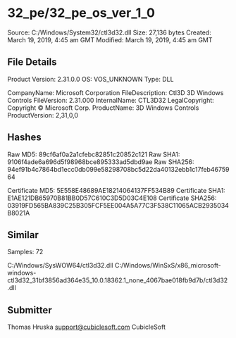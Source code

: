 32_pe/32_pe_os_ver_1_0
======================

Source:  C:/Windows/System32/ctl3d32.dll
Size:  27,136 bytes
Created:  March 19, 2019, 4:45 am GMT
Modified:  March 19, 2019, 4:45 am GMT

File Details
------------

Product Version:  2.31.0.0
OS:  VOS_UNKNOWN
Type:  DLL

CompanyName:  Microsoft Corporation
FileDescription:  Ctl3D 3D Windows Controls
FileVersion:  2.31.000
InternalName:  CTL3D32
LegalCopyright:  Copyright © Microsoft Corp. 
ProductName:  3D Windows Controls
ProductVersion:  2,31,0,0

Hashes
------

Raw MD5:  89cf6af0a2a1cfebc82851c20852c121
Raw SHA1:  9106f4ade6a696d5f98968bce895333ad5dbd9ae
Raw SHA256:  94ef91b4c7864bd1ecc0db099e58298708bc5d22da40132ebb1c17feb4675964

Certificate MD5:  5E558E48689AE18214064137FF534B89
Certificate SHA1:  E1AE121DB65970B81BB0D57C610C3D5D03C4E108
Certificate SHA256:  03919FD565BA839C25B305FCF5EE004A5A77C3F538C11065ACB2935034B8021A

Similar
-------

Samples:  72

C:/Windows/SysWOW64/ctl3d32.dll
C:/Windows/WinSxS/x86_microsoft-windows-ctl3d32_31bf3856ad364e35_10.0.18362.1_none_4067bae018fb9d7b/ctl3d32.dll

Submitter
---------

Thomas Hruska
support@cubiclesoft.com
CubicleSoft
